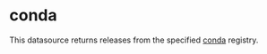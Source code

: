 # conda

This datasource returns releases from the specified [conda](https://docs.conda.io/en/latest/) registry.
